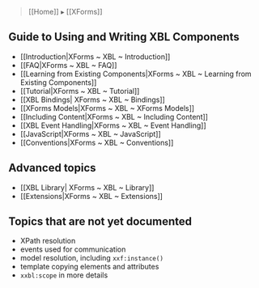 > [[Home]] ▸ [[XForms]]

## Guide to Using and Writing XBL Components

- [[Introduction|XForms ~ XBL ~ Introduction]]
- [[FAQ|XForms ~ XBL ~ FAQ]]
- [[Learning from Existing Components|XForms ~ XBL ~ Learning from Existing Components]]
- [[Tutorial|XForms ~ XBL ~ Tutorial]]
- [[XBL Bindings| XForms ~ XBL ~ Bindings]]
- [[XForms Models|XForms ~ XBL ~ XForms Models]]
- [[Including Content|XForms ~ XBL ~ Including Content]]
- [[XBL Event Handling|XForms ~ XBL ~ Event Handling]]
- [[JavaScript|XForms ~ XBL ~ JavaScript]]
- [[Conventions|XForms ~ XBL ~ Conventions]]

## Advanced topics 
    
- [[XBL Library| XForms ~ XBL ~ Library]]
- [[Extensions|XForms ~ XBL ~ Extensions]]

## Topics that are not yet documented

- XPath resolution
- events used for communication
- model resolution, including `xxf:instance()`
- template copying elements and attributes
- `xxbl:scope` in more details
